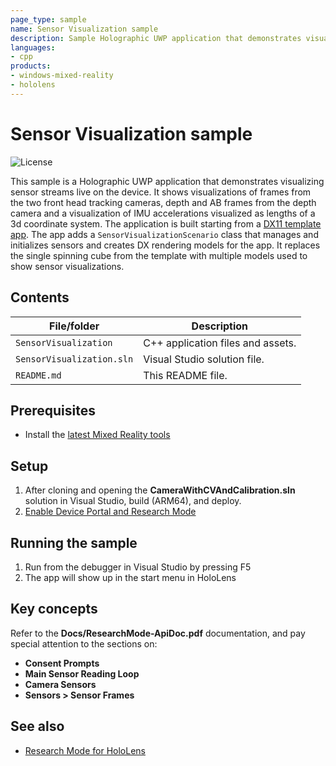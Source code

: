 ```yaml
---
page_type: sample
name: Sensor Visualization sample
description: Sample Holographic UWP application that demonstrates visualizing sensor streams live on HoloLens 2 devices.
languages:
- cpp
products:
- windows-mixed-reality
- hololens
---
```


# Sensor Visualization sample

![License](https://img.shields.io/badge/license-MIT-green.svg)

This sample is a Holographic UWP application that demonstrates visualizing sensor streams live on the device. It shows visualizations of frames from the two front head tracking cameras, depth and AB frames from the depth camera and a visualization of IMU accelerations visualized as lengths of a 3d coordinate system. The application is built starting from a [DX11 template app](https://docs.microsoft.com/windows/mixed-reality/creating-a-holographic-directx-project). The app adds a `SensorVisualizationScenario` class that manages and initializes sensors and creates DX rendering models for the app. It replaces the single spinning cube from the template with multiple models used to show sensor visualizations.

## Contents

| File/folder | Description |
|-------------|-------------|
| `SensorVisualization` | C++ application files and assets. |
| `SensorVisualization.sln` | Visual Studio solution file. |
| `README.md` | This README file. |

## Prerequisites

* Install the [latest Mixed Reality tools](https://docs.microsoft.com/windows/mixed-reality/develop/install-the-tools)

## Setup

1. After cloning and opening the **CameraWithCVAndCalibration.sln** solution in Visual Studio, build (ARM64), and deploy.
2. [Enable Device Portal and Research Mode](https://docs.microsoft.com/windows/mixed-reality/research-mode)

## Running the sample

1. Run from the debugger in Visual Studio by pressing F5
2. The app will show up in the start menu in HoloLens

## Key concepts

Refer to the **Docs/ResearchMode-ApiDoc.pdf** documentation, and pay special attention to the sections on: 
* **Consent Prompts**
* **Main Sensor Reading Loop**
* **Camera Sensors**
* **Sensors > Sensor Frames**

## See also

* [Research Mode for HoloLens](https://docs.microsoft.com/windows/mixed-reality/develop/platform-capabilities-and-apis/research-mode)